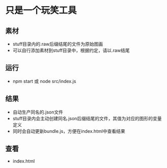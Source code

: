 # 只是一个玩笑工具

## 素材
* stuff目录内的.raw后缀结尾的文件为原始图画
* 可以自行添加素材到stuff目录中，根据约定，请以.raw结尾

## 运行
* npm start 或 node src/index.js

## 结果
* 自动生产同名的.json文件
* stuff目录内会主动创建同名.json后缀结尾的文件，其值为对应的图形的变量定义
* 同时会自动更新bundle.js，方便在index.html中查看结果

## 查看
* index.html